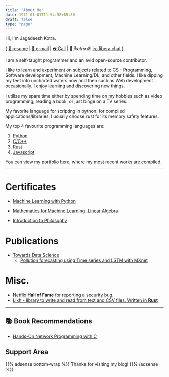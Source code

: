 ```yaml
---
title: "About Me"
date: 1971-01-01T11:54:58+05:30
draft: false
type: "page"
---
```



Hi, I'm Jagadeesh Kotra. 

( [📄 resume](#) | [📧 e-mail](mailto:jagadeesh@stdin.top) | [☎️ Call](tel:+919392420045) | 💬 *jkotra* @ [irc.libera.chat](ircs://irc.libera.chat:6697) )

I am a self-taught programmer and an avid open-source contributor.

I like to learn and experiment on subjects related to CS - Programming, Software development, Machine Learning/DL, and other fields. I like dipping my feet into uncharted waters now and then such as Web development occasionally. I enjoy learning and discovering new things.

I utilize my spare time either by spending time on my hobbies such as video programming, reading a book, or just binge on a TV series. 

My favorite language for scripting in python. for compiled applications/libraries, I usually choose rust for its memory safety features. 

My top 4 favourite programming languages are: 
1. [Python](https://en.wikipedia.org/wiki/Python_(programming_language))
2. [C/C++](https://en.wikipedia.org/wiki/C%2B%2B)
3. [Rust](https://en.wikipedia.org/wiki/Rust_(programming_language)) 
4. [Javascript](https://en.wikipedia.org/wiki/JavaScript) 


You can view my portfolio [here](/portfolio/), where my most recent works are compiled.

---

# Certificates
* [Machine Learning with Python](https://www.coursera.org/account/accomplishments/verify/QDPTGAQSXZNM)

* [Mathematics for Machine Learning: Linear Algebra](https://www.coursera.org/account/accomplishments/certificate/E2FE7HNXWP8J)

* [Introduction to Philosophy](https://www.coursera.org/account/accomplishments/verify/Z84A8ANJX4JM)



# Publications

* [Towards Data Science](https://towardsdatascience.com/)
  * [Pollution forecasting using Time series and LSTM with MXnet](https://towardsdatascience.com/pollution-forecasting-using-time-series-and-lstm-with-mxnet-16fe9180ee1)


# Misc.
* [Netflix **Hall of Fame** for reporting a security bug.](https://bugcrowd.com/netflix/hall-of-fame)
* [Likh - library to write and read from text and CSV files. Written in **Rust**](https://crates.io/crates/likh)

---

## 📚 Book Recommendations

* [Hands-On Network Programming with C](https://www.packtpub.com/product/hands-on-network-programming-with-c/9781789349863)

## Support Area

{{% adsense bottom-wrap %}}
Thanks for visiting my blog!
{{% /adsense %}}
